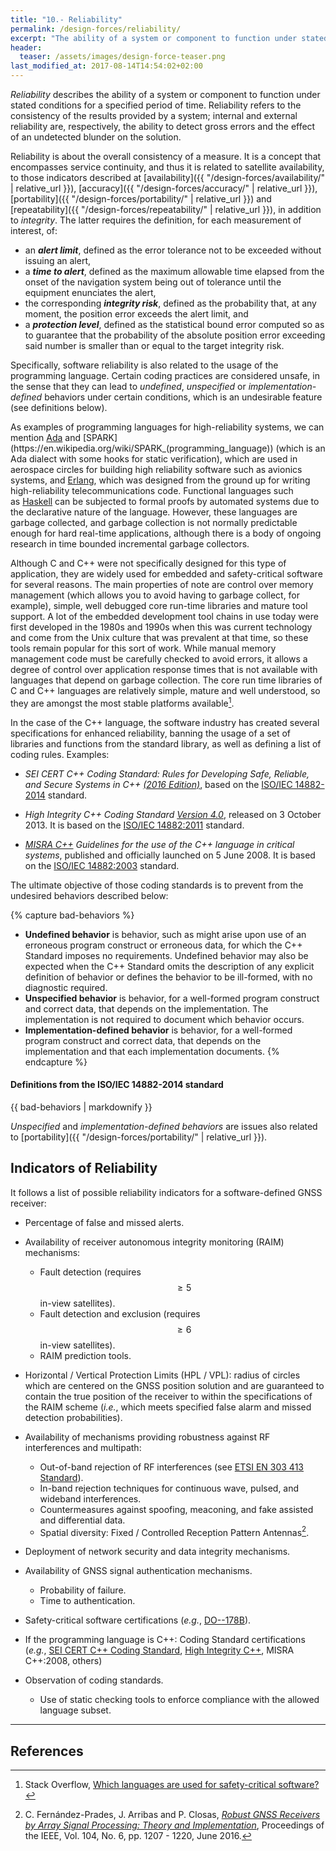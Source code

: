 ```yaml
---
title: "10.- Reliability"
permalink: /design-forces/reliability/
excerpt: "The ability of a system or component to function under stated conditions for a specified period of time."
header:
  teaser: /assets/images/design-force-teaser.png
last_modified_at: 2017-08-14T14:54:02+02:00
---
```


_Reliability_ describes the ability of a system or component to function under stated conditions for a specified period of time. Reliability refers to the consistency of the results provided by a system; internal and external reliability are, respectively, the ability to detect gross errors and the effect of an undetected blunder on the solution.

Reliability is about the overall consistency of a measure. It is a concept that encompasses service continuity, and thus it is related to satellite availability, to those indicators described at [availability]({{ "/design-forces/availability/" | relative_url }}), [accuracy]({{ "/design-forces/accuracy/" | relative_url }}), [portability]({{ "/design-forces/portability/" | relative_url }}) and [repeatability]({{ "/design-forces/repeatability/" | relative_url }}), in addition to _integrity_. The latter requires the definition, for each measurement of interest, of:

* an **_alert limit_**, defined as the error tolerance not to be exceeded without issuing an alert,
* a **_time to alert_**, defined as the maximum allowable time elapsed from the onset of the navigation system being out of tolerance until the equipment enunciates the alert,
* the corresponding **_integrity risk_**, defined as the probability that, at any moment, the position error exceeds the alert limit, and
* a **_protection level_**, defined as the statistical bound error computed so as to guarantee that the probability of the absolute position error exceeding said number is smaller than or equal to the target integrity risk.


Specifically, software reliability is also related to the usage of the programming language. Certain coding practices are considered unsafe, in the sense that they can lead to _undefined_,  _unspecified_ or _implementation-defined_ behaviors under certain conditions, which is an undesirable feature (see definitions below).

As examples of programming languages for high-reliability systems, we can mention [Ada](https://en.wikipedia.org/wiki/Ada_(programming_language)) and [SPARK](https://en.wikipedia.org/wiki/SPARK_(programming_language)) (which is an Ada dialect with some hooks for static verification), which are used in aerospace circles for building high reliability software such as avionics systems, and [Erlang](http://www.erlang.org), which was designed from the ground up for writing high-reliability telecommunications code. Functional languages such as [Haskell](https://wiki.haskell.org/Haskell) can be subjected to formal proofs by automated systems due to the declarative nature of the language. However, these languages are garbage collected, and garbage collection is not normally predictable enough for hard real-time applications, although there is a body of ongoing research in time bounded incremental garbage collectors.

Although C and C++ were not specifically designed for this type of application, they are widely used for embedded and safety-critical software for several reasons. The main properties of note are control over memory management (which allows you to avoid having to garbage collect, for example), simple, well debugged core run-time libraries and mature tool support. A lot of the embedded development tool chains in use today were first developed in the 1980s and 1990s when this was current technology and come from the Unix culture that was prevalent at that time, so these tools remain popular for this sort of work. While manual memory management code must be carefully checked to avoid errors, it allows a degree of control over application response times that is not available with languages that depend on garbage collection. The core run time libraries of C and C++ languages are relatively simple, mature and well understood, so they are amongst the most stable platforms available[^StackOverflow].

In the case of the C++ language, the software industry has created several specifications for enhanced reliability, banning the usage of a set of libraries and functions from the standard library, as well as defining a list of coding rules. Examples:

* _SEI CERT C++ Coding Standard: Rules for Developing Safe, Reliable, and Secure Systems in C++ [(2016 Edition)](https://resources.sei.cmu.edu/library/asset-view.cfm?assetID=494932)_, based on the [ISO/IEC 14882-2014](https://www.iso.org/standard/64029.html) standard.

* _High Integrity C++ Coding Standard [Version 4.0](http://www.codingstandard.com)_, released on 3 October 2013. It is based on the [ISO/IEC 14882:2011](https://www.iso.org/standard/50372.html) standard.

* _[MISRA C++](https://www.misra.org.uk/Activities/MISRAC/tabid/171/Default.aspx) Guidelines for the use of the C++ language in critical systems_, published and officially launched on 5 June 2008. It is based on the [ISO/IEC 14882:2003](https://www.iso.org/standard/38110.html) standard.

The ultimate objective of those coding standards is to prevent from the undesired behaviors described below:

{% capture bad-behaviors %}
* **Undefined behavior** is behavior, such as might arise upon use of an erroneous program construct or erroneous data, for which the C++ Standard imposes no requirements. Undefined behavior may also be expected when the C++ Standard omits the description of any explicit definition of behavior or defines the behavior to be ill-formed, with no diagnostic required.
* **Unspecified behavior** is behavior, for a well-formed program construct and correct data, that depends on the implementation. The implementation is not required to document which behavior occurs.
* **Implementation-defined behavior** is behavior, for a well-formed program construct and correct data, that depends on the implementation and that each implementation documents.
{% endcapture %}

<div class="notice--danger">
  <h4>Definitions from the ISO/IEC 14882-2014 standard</h4>
  {{ bad-behaviors | markdownify }}
</div>

_Unspecified_ and _implementation-defined behaviors_ are issues also related to [portability]({{ "/design-forces/portability/" | relative_url }}).

## Indicators of Reliability

It follows a list of possible reliability indicators for a software-defined GNSS receiver:

* Percentage of false and missed alerts.
* Availability of receiver autonomous integrity monitoring (RAIM) mechanisms:
  - Fault detection (requires $$ \geq 5 $$ in-view satellites).
  - Fault detection and exclusion (requires $$ \geq 6 $$ in-view satellites).
  - RAIM prediction tools.

* Horizontal / Vertical Protection Limits (HPL / VPL):  radius of circles which are centered on the GNSS position solution and are guaranteed to contain the true position of the receiver to within the specifications of the RAIM scheme (_i.e._, which meets specified false alarm and  missed detection probabilities).

* Availability of mechanisms providing robustness against RF interferences and multipath:
  - Out-of-band rejection of RF interferences (see [ETSI EN 303 413 Standard](https://portal.etsi.org/webapp/WorkProgram/Report_WorkItem.asp?WKI_ID=48239)).
  - In-band rejection techniques for continuous wave, pulsed, and wideband interferences.
  - Countermeasures against spoofing, meaconing, and fake assisted and differential data.
  - Spatial diversity: Fixed / Controlled Reception Pattern Antennas[^Fernandez16].

* Deployment of network security and data integrity mechanisms.
* Availability of GNSS signal authentication mechanisms.
  - Probability of failure.
  - Time to authentication.

* Safety-critical software certifications (_e.g._, [DO--178B](https://en.wikipedia.org/wiki/DO-178B)).

* If the programming language is C++: Coding Standard certifications (_e.g._, [SEI CERT C++ Coding Standard](https://resources.sei.cmu.edu/library/asset-view.cfm?assetID=494932), [High Integrity C++](http://www.programmingresearch.com/coding-standards/high-integrity-cpp/), MISRA C++:2008, others)

* Observation of coding standards.
  - Use of static checking tools to enforce compliance with the allowed language subset.

-----


## References

[^StackOverflow]: Stack Overflow, [Which languages are used for safety-critical software?]( https://stackoverflow.com/questions/243387/which-languages-are-used-for-safety-critical-software/243573#243573)

[^Fernandez16]: C. Fern&aacute;ndez-Prades, J. Arribas and P. Closas, [_Robust GNSS Receivers by Array Signal Processing: Theory and Implementation_](https://ieeexplore.ieee.org/document/7444116/), Proceedings of the IEEE, Vol. 104, No. 6, pp. 1207 - 1220, June 2016.
